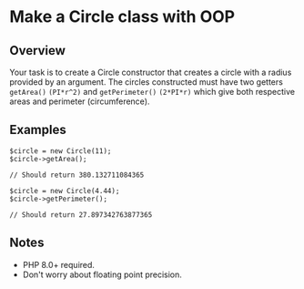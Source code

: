 # Make a Circle class with OOP

## Overview
Your task is to create a Circle constructor that creates a circle with a radius provided by an argument. The circles constructed must have two getters `getArea()` `(PI*r^2)` and `getPerimeter()` `(2*PI*r)` which give both respective areas and perimeter (circumference).

## Examples
```
$circle = new Circle(11);
$circle->getArea();

// Should return 380.132711084365

$circle = new Circle(4.44);
$circle->getPerimeter();

// Should return 27.897342763877365
```

## Notes
* PHP 8.0+ required.
* Don't worry about floating point precision.